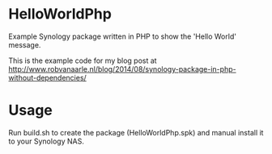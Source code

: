 HelloWorldPhp
=======
Example Synology package written in PHP to show the 'Hello World' message.

This is the example code for my blog post at http://www.robvanaarle.nl/blog/2014/08/synology-package-in-php-without-dependencies/

Usage
=====
Run build.sh to create the package (HelloWorldPhp.spk) and manual install it to your Synology NAS.